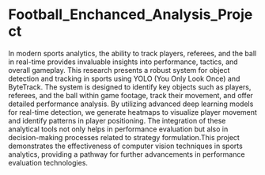 # Football_Enchanced_Analysis_Project

In modern sports analytics, the ability to track players, referees, and the ball in real-time provides invaluable insights into performance, tactics, and overall gameplay. This research presents a robust system for object detection and tracking in sports using YOLO (You Only Look Once) and ByteTrack. The system is designed to identify key objects such as players, referees, and the ball within game footage, track their movement, and offer detailed performance analysis. By utilizing advanced deep learning models for real-time detection, we generate heatmaps to visualize player movement and identify patterns in player positioning. The integration of these analytical tools not only helps in performance evaluation but also in decision-making processes related to strategy formulation.This project demonstrates the effectiveness of computer vision techniques in sports analytics, providing a pathway for further advancements in performance evaluation technologies.
